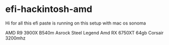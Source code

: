 # efi-hackintosh-amd
Hi for all 
this efi paste is running on this setup with mac os sonoma

AMD R9 3900X
B540m Asrock Steel Legend
Amd RX 6750XT
64gb Corsair 3200mhz
